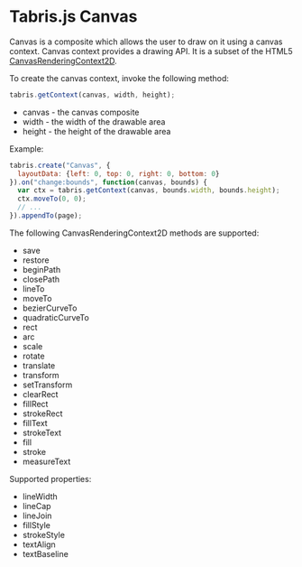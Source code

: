 Tabris.js Canvas
================

Canvas is a composite which allows the user to draw on it using a canvas context. Canvas context provides a drawing API. It is a subset of the HTML5 [CanvasRenderingContext2D](https://developer.mozilla.org/en/docs/Web/API/CanvasRenderingContext2D).

To create the canvas context, invoke the following method:

```javascript
tabris.getContext(canvas, width, height);
```

* canvas - the canvas composite
* width - the width of the drawable area
* height - the height of the drawable area

Example:

```javascript
tabris.create("Canvas", {
  layoutData: {left: 0, top: 0, right: 0, bottom: 0}
}).on("change:bounds", function(canvas, bounds) {
  var ctx = tabris.getContext(canvas, bounds.width, bounds.height);
  ctx.moveTo(0, 0);
  // ... 
}).appendTo(page);
```

The following CanvasRenderingContext2D methods are supported:

* save
* restore
* beginPath
* closePath
* lineTo
* moveTo
* bezierCurveTo
* quadraticCurveTo
* rect
* arc
* scale
* rotate
* translate
* transform
* setTransform
* clearRect
* fillRect
* strokeRect
* fillText
* strokeText
* fill
* stroke
* measureText

Supported properties:

* lineWidth
* lineCap
* lineJoin
* fillStyle
* strokeStyle
* textAlign
* textBaseline
